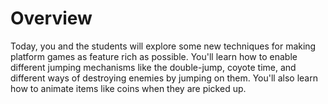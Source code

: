 # Overview

Today, you and the students will explore some new techniques for making platform games as feature rich as possible. You'll learn how to enable different jumping mechanisms like the double-jump, coyote time, and different ways of destroying enemies by jumping on them. You'll also learn how to animate items like coins when they are picked up.
